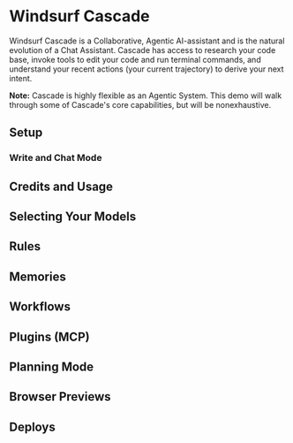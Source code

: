 # Windsurf Cascade 

Windsurf Cascade is a Collaborative, Agentic AI-assistant and is the natural evolution of a Chat Assistant. Cascade has access to research your code base, invoke tools to edit your code and run terminal commands, and understand your recent actions (your current trajectory) to derive your next intent.

**Note:** Cascade is highly flexible as an Agentic System. This demo will walk through some of Cascade's core capabilities, but will be nonexhaustive.

## Setup

### Write and Chat Mode

## Credits and Usage

## Selecting Your Models

## Rules

## Memories

## Workflows

## Plugins (MCP)   

## Planning Mode            

## Browser Previews         

## Deploys
